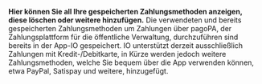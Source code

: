 **Hier können Sie all Ihre gespeicherten Zahlungsmethoden anzeigen, diese löschen oder weitere hinzufügen.**
Die verwendeten und bereits gespeicherten Zahlungsmethoden um Zahlungen über pagoPA, der Zahlungsplattform für die öffentliche Verwaltung, durchzuführen sind bereits in der App-IO gespeichert.
IO unterstützt derzeit ausschließlich Zahlungen mit Kredit-/Debitkarte, in Kürze werden jedoch weitere Zahlungsmethoden, welche Sie bequem über die App verwenden können, etwa PayPal, Satispay und weitere, hinzugefügt.
